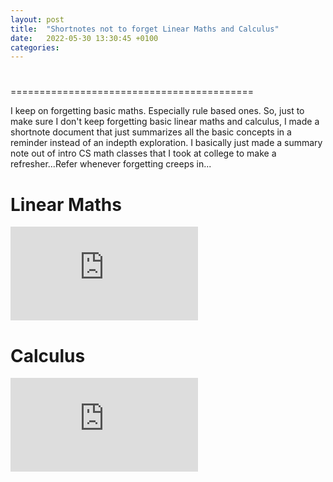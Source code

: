 ```yaml
---
layout: post
title:  "Shortnotes not to forget Linear Maths and Calculus"
date:   2022-05-30 13:30:45 +0100
categories:
---
```

#
==========================================

I keep on forgetting basic maths. Especially rule based ones. So, just to make sure I don't keep forgetting basic linear maths and calculus, I made a shortnote document that just summarizes all the basic concepts in a reminder instead of an indepth exploration. I basically just made a summary note out of intro CS math classes that I took at college to make a refresher...Refer whenever forgetting creeps in... 

# Linear Maths
<embed src="https://amenti4k.github.io/assets/LinearMaths.pdf" type="application/pdf" />


# Calculus 
<embed src="https://amenti4k.github.io/assets/calculus.pdf" type="application/pdf" />

